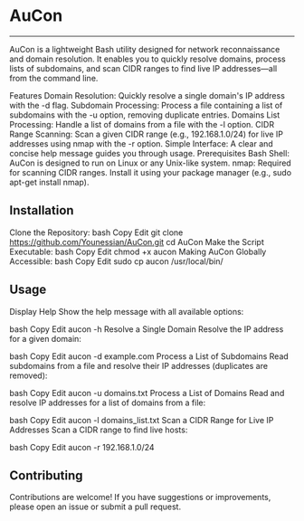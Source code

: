 # AuCon
___
AuCon is a lightweight Bash utility designed for network reconnaissance and domain resolution. It enables you to quickly resolve domains, process lists of subdomains, and scan CIDR ranges to find live IP addresses—all from the command line.

Features
Domain Resolution: Quickly resolve a single domain's IP address with the -d flag.
Subdomain Processing: Process a file containing a list of subdomains with the -u option, removing duplicate entries.
Domains List Processing: Handle a list of domains from a file with the -l option.
CIDR Range Scanning: Scan a given CIDR range (e.g., 192.168.1.0/24) for live IP addresses using nmap with the -r option.
Simple Interface: A clear and concise help message guides you through usage.
Prerequisites
Bash Shell: AuCon is designed to run on Linux or any Unix-like system.
nmap: Required for scanning CIDR ranges. Install it using your package manager (e.g., sudo apt-get install nmap).
## Installation
Clone the Repository:
bash
Copy
Edit
git clone https://github.com/Younessian/AuCon.git
cd AuCon
Make the Script Executable:
bash
Copy
Edit
chmod +x aucon
Making AuCon Globally Accessible:
bash
Copy
Edit
sudo cp aucon /usr/local/bin/
## Usage
Display Help
Show the help message with all available options:

bash
Copy
Edit
aucon -h
Resolve a Single Domain
Resolve the IP address for a given domain:

bash
Copy
Edit
aucon -d example.com
Process a List of Subdomains
Read subdomains from a file and resolve their IP addresses (duplicates are removed):

bash
Copy
Edit
aucon -u domains.txt
Process a List of Domains
Read and resolve IP addresses for a list of domains from a file:

bash
Copy
Edit
aucon -l domains_list.txt
Scan a CIDR Range for Live IP Addresses
Scan a CIDR range to find live hosts:

bash
Copy
Edit
aucon -r 192.168.1.0/24
## Contributing
Contributions are welcome! If you have suggestions or improvements, please open an issue or submit a pull request.
